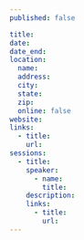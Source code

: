 ```yaml
---
published: false

title:
date:
date_end:
location:
  name:
  address:
  city:
  state:
  zip:
  online: false
website:
links:
  - title:
    url:
sessions:
  - title:
    speaker:
      - name:
        title:
    description:
    links:
      - title:
        url:
---
```

